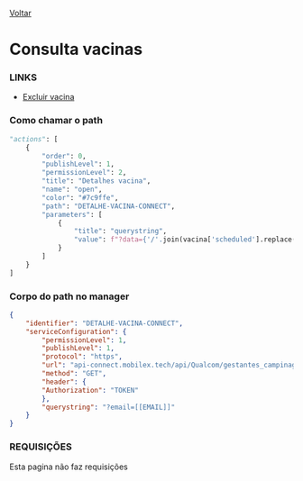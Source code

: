 [Voltar](./vacinas.md)
# Consulta vacinas
### LINKS
- [Excluir vacina](./excluirvacina.md)

### Como chamar o path
~~~ python
"actions": [
    {
        "order": 0,
        "publishLevel": 1,
        "permissionLevel": 2,
        "title": "Detalhes vacina",
        "name": "open",
        "color": "#7c9ffe",
        "path": "DETALHE-VACINA-CONNECT",
        "parameters": [
            {
                "title": "querystring",
                "value": f"?data={'/'.join(vacina['scheduled'].replace('-', '/')[:-9].split('/')[::-1])}&horario={':'.join(vacina['scheduled'].replace('-', '/')[-9:-3].split(':'))}&vacina={vacina['vaccine_name']}&name={vacina['name']}&local={vacina['location'] if ('location' in vacina) else ''}"
            }
        ]
    }
]
~~~

### Corpo do path no manager
``` json
{
    "identifier": "DETALHE-VACINA-CONNECT",
    "serviceConfiguration": {
        "permissionLevel": 1,
        "publishLevel": 1,
        "protocol": "https",
        "url": "api-connect.mobilex.tech/api/Qualcom/gestantes_campinagrande_SANDBOX/gestantes/detalheVacina/response",
        "method": "GET",
        "header": {
        "Authorization": "TOKEN"
        },
        "querystring": "?email=[[EMAIL]]"
    }
}
```

### REQUISIÇÕES
Esta pagina não faz requisições